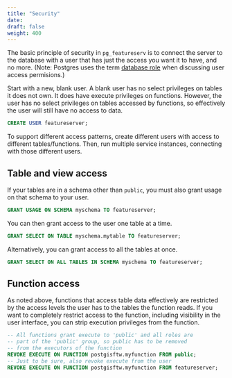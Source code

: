 ```yaml
---
title: "Security"
date:
draft: false
weight: 400
---
```


The basic principle of security in `pg_featureserv` is to connect the server to the database with a user that has just the access you want it to have, and no more. (Note: Postgres uses the term [database role](https://www.postgresql.org/docs/current/user-manag.html) when discussing user access permisions.)

Start with a new, blank user. A blank user has no select privileges on tables it does not own.
It does have execute privileges on functions.
However, the user has no select privileges on tables accessed by functions, so effectively the user will still have no access to data.

```sql
CREATE USER featureserver;
```

To support different access patterns, create different users with access to different tables/functions.
Then, run multiple service instances, connecting with those different users.

## Table and view access

If your tables are in a schema other than `public`, you must also grant usage on that schema to your user.
```sql
GRANT USAGE ON SCHEMA myschema TO featureserver;
```
You can then grant access to the user one table at a time.
```sql
GRANT SELECT ON TABLE myschema.mytable TO featureserver;
```
Alternatively, you can grant access to all the tables at once.
```sql
GRANT SELECT ON ALL TABLES IN SCHEMA myschema TO featureserver;
```

## Function access

As noted above, functions that access table data effectively are restricted by the access levels the user has to the tables the function reads. If you want to completely restrict access to the function, including visibility in the user interface, you can strip execution privileges from the function.
```sql
-- All functions grant execute to 'public' and all roles are
-- part of the 'public' group, so public has to be removed
-- from the executors of the function
REVOKE EXECUTE ON FUNCTION postgisftw.myfunction FROM public;
-- Just to be sure, also revoke execute from the user
REVOKE EXECUTE ON FUNCTION postgisftw.myfunction FROM featureserver;
```
